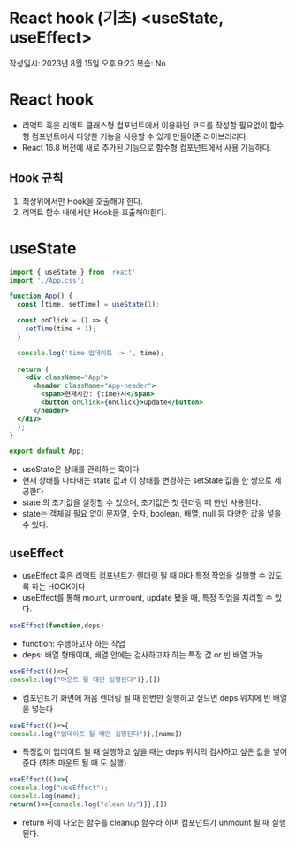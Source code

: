 # React hook (기초) <useState, useEffect>

작성일시: 2023년 8월 15일 오후 9:23
복습: No

# React hook

- 리액트 훅은 리액트 클래스형 컴포넌트에서 이용하던 코드를 작성할 필요없이 함수형 컴포넌트에서 다양한 기능을 사용할 수 있게 만들어준 라이브러리다.
- React 16.8 버전에 새로 추가된 기능으로 함수형 컴포넌트에서 사용 가능하다.

## Hook 규칙

1. 최상위에서만 Hook을 호출해야 한다. 
2. 리액트 함수 내에서만 Hook을 호출해야한다.

# useState

```jsx
import { useState } from 'react'
import './App.css';

function App() {
  const [time, setTime] = useState(1);

  const onClick = () => {
    setTime(time + 1);
  }

  console.log('time 업데이트 -> ', time);
  
  return (
    <div className="App">
      <header className="App-header">
        <span>현재시간: {time}시</span>
        <button onClick={onClick}>update</button>
      </header>
  </div>
  );
}

export default App;
```

- useState은 상태를 관리하는 훅이다
- 현재 상태를 나타내는 state 값과 이 상태를 변경하는 setState 값을 한 쌍으로 제공한다
- state 의 초기값을 설정할 수 있으며, 초기값은 첫 렌더링 때 한번 사용된다.
- state는 객체일 필요 없이 문자열, 숫자, boolean, 배열, null 등 다양한 값을 넣을 수 있다.

## useEffect

- useEffect 훅은 리액트 컴포넌트가 렌더링 될 때 마다 특정 작업을 실행할 수 있도록 하는 HOOK이다
- useEffect를 통해 mount, unmount, update 됐을 때, 특정 작업을 처리할 수 있다.

```jsx
useEffect(function,deps)
```

- function: 수행하고자 하는 작업
- deps: 배열 형태이며, 배열 안에는 검사하고자 하는 특정 값 or 빈 배열 가능

```jsx
useEffect(()=>{
console.log("마운트 될 때만 실행된다")},[])
```

- 컴포넌트가 화면에 처음 렌더링 될 때 한번만 실행하고 싶으면 deps 위치에 빈 배열을 넣는다

```jsx
useEffect(()=>{
console.log("업데이트 될 때만 실행된다")},[name])
```

- 특정값이 업데이트 될 때 실행하고 싶을 때는 deps 위치의 검사하고 싶은 값을 넣어준다.(최초 마운트 될 때 도 실행)

```jsx
useEffect(()=>{
console.log("useEffect");
console.log(name);
return()=>{console.log("clean Up")}},[])
```

- return 뒤에 나오는 함수를 cleanup 함수라 하며 컴포넌트가 unmount 될 때 실행된다.